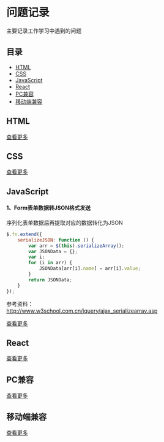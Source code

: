 问题记录
====
主要记录工作学习中遇到的问题  

目录
----
* [HTML](https://github.com/mevv/note/blob/master/HTML/html.md)
* [CSS](https://github.com/mevv/note/blob/master/CSS/css.md)
* [JavaScript](https://github.com/mevv/note/blob/master/JavaScript/javascript.md)
* [React](https://github.com/mevv/note/blob/master/React/react.md)
* [PC兼容](https://github.com/mevv/note/blob/master/PC兼容/pc.md)
* [移动端兼容](https://github.com/mevv/note/blob/master/移动端兼容/mobile.md)

HTML
----
[查看更多](https://github.com/mevv/note/blob/master/HTML/html.md)

CSS
----
[查看更多](https://github.com/mevv/note/blob/master/CSS/css.md)

JavaScript
----
#### 1、Form表单数据转JSON格式发送
序列化表单数据后再提取对应的数据转化为JSON
```javascript
$.fn.extend({
    serializeJSON: function () {
        var arr = $(this).serializeArray();
        var JSONData = {};
        var i;
        for (i in arr) {
            JSONData[arr[i].name] = arr[i].value;
        }
        return JSONData;
    }
});
```
参考资料：<br>
http://www.w3school.com.cn/jquery/ajax_serializearray.asp  

[查看更多](https://github.com/mevv/note/blob/master/JavaScript/javascript.md)

React
----
[查看更多](https://github.com/mevv/note/blob/master/React/react.md)

PC兼容
----
[查看更多](https://github.com/mevv/note/blob/master/PC兼容/pc.md)

移动端兼容
----
[查看更多](https://github.com/mevv/note/blob/master/移动端兼容/mobile.md)



